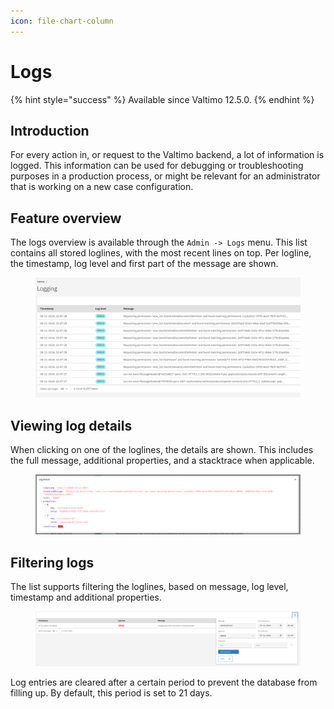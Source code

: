 ```yaml
---
icon: file-chart-column
---
```


# Logs

{% hint style="success" %}
Available since Valtimo 12.5.0.
{% endhint %}

## Introduction

For every action in, or request to the Valtimo backend, a lot of information is logged. This information can be used for debugging or troubleshooting purposes in a production process, or might be relevant for an administrator that is working on a new case configuration.

## Feature overview

The logs overview is available through the `Admin -> Logs` menu. This list contains all stored loglines, with the most recent lines on top. Per logline, the timestamp, log level and first part of the message are shown.

<figure><img src="../../.gitbook/assets/image (49).png" alt=""><figcaption></figcaption></figure>

## Viewing log details

When clicking on one of the loglines, the details are shown. This includes the full message, additional properties, and a stacktrace when applicable.

<figure><img src="../../.gitbook/assets/image (50).png" alt=""><figcaption></figcaption></figure>

## Filtering logs

The list supports filtering the loglines, based on message, log level, timestamp and additional properties.

<figure><img src="../../.gitbook/assets/image (51).png" alt=""><figcaption></figcaption></figure>

Log entries are cleared after a certain period to prevent the database from filling up. By default, this period is set to 21 days.
